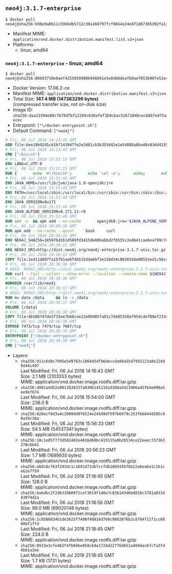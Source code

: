## `neo4j:3.1.7-enterprise`

```console
$ docker pull neo4j@sha256:b98e9a0b11c59b6db5712c30a160797fcf0664e24e8f1d67305d92fa130c5ad8
```

-	Manifest MIME: `application/vnd.docker.distribution.manifest.list.v2+json`
-	Platforms:
	-	linux; amd64

### `neo4j:3.1.7-enterprise` - linux; amd64

```console
$ docker pull neo4j@sha256:86b93710e8aef4255050900b946091e5e0db8deafb0aef053b90fe51e45e4059
```

-	Docker Version: 17.06.2-ce
-	Manifest MIME: `application/vnd.docker.distribution.manifest.v2+json`
-	Total Size: **147.4 MB (147363296 bytes)**  
	(compressed transfer size, not on-disk size)
-	Image ID: `sha256:daa21594e88c76f8dfbf12289c630afef3b9cbac52671048cecb687e475aecec`
-	Entrypoint: `["\/docker-entrypoint.sh"]`
-	Default Command: `["neo4j"]`

```dockerfile
# Fri, 06 Jul 2018 14:13:45 GMT
ADD file:6ee19b92d5cb1bf143947fe2e2481cb3b353d42e1e54888a8ba48c03dd4155f2 in / 
# Fri, 06 Jul 2018 14:13:45 GMT
CMD ["/bin/sh"]
# Fri, 06 Jul 2018 15:51:15 GMT
ENV LANG=C.UTF-8
# Fri, 06 Jul 2018 15:51:15 GMT
RUN { 		echo '#!/bin/sh'; 		echo 'set -e'; 		echo; 		echo 'dirname "$(dirname "$(readlink -f "$(which javac || which java)")")"'; 	} > /usr/local/bin/docker-java-home 	&& chmod +x /usr/local/bin/docker-java-home
# Fri, 06 Jul 2018 15:51:43 GMT
ENV JAVA_HOME=/usr/lib/jvm/java-1.8-openjdk/jre
# Fri, 06 Jul 2018 15:51:43 GMT
ENV PATH=/usr/local/sbin:/usr/local/bin:/usr/sbin:/usr/bin:/sbin:/bin:/usr/lib/jvm/java-1.8-openjdk/jre/bin:/usr/lib/jvm/java-1.8-openjdk/bin
# Fri, 06 Jul 2018 15:51:44 GMT
ENV JAVA_VERSION=8u171
# Fri, 06 Jul 2018 15:51:44 GMT
ENV JAVA_ALPINE_VERSION=8.171.11-r0
# Fri, 06 Jul 2018 15:51:48 GMT
RUN set -x 	&& apk add --no-cache 		openjdk8-jre="$JAVA_ALPINE_VERSION" 	&& [ "$JAVA_HOME" = "$(docker-java-home)" ]
# Fri, 06 Jul 2018 20:09:36 GMT
RUN apk add --no-cache --quiet     bash     curl
# Fri, 06 Jul 2018 20:36:22 GMT
ENV NEO4J_SHA256=185076d1b1d589fd3415de80babbd2fb555c2ed641cae6ea799c7d393d099884 NEO4J_TARBALL=neo4j-enterprise-3.1.7-unix.tar.gz
# Fri, 06 Jul 2018 20:36:22 GMT
ARG NEO4J_URI=http://dist.neo4j.org/neo4j-enterprise-3.1.7-unix.tar.gz
# Fri, 06 Jul 2018 20:36:22 GMT
COPY file:2e411d607fa15f91ae6f4b515dde6bf3e158d34c0036556e00553ed1c50cd63d in /tmp/ 
# Fri, 06 Jul 2018 20:36:36 GMT
# ARGS: NEO4J_URI=http://dist.neo4j.org/neo4j-enterprise-3.1.7-unix.tar.gz
RUN curl --fail --silent --show-error --location --remote-name ${NEO4J_URI}     && echo "${NEO4J_SHA256}  ${NEO4J_TARBALL}" | sha256sum -csw -     && tar --extract --file ${NEO4J_TARBALL} --directory /var/lib     && mv /var/lib/neo4j-* /var/lib/neo4j     && rm ${NEO4J_TARBALL}
# Fri, 06 Jul 2018 20:36:36 GMT
WORKDIR /var/lib/neo4j
# Fri, 06 Jul 2018 20:36:37 GMT
# ARGS: NEO4J_URI=http://dist.neo4j.org/neo4j-enterprise-3.1.7-unix.tar.gz
RUN mv data /data     && ln -s /data
# Fri, 06 Jul 2018 20:36:37 GMT
VOLUME [/data]
# Fri, 06 Jul 2018 20:36:38 GMT
COPY file:4b58674fde5f35ee7b68cae22e9b985fa91c7de85350af95dcdef88ef233c3d6 in /docker-entrypoint.sh 
# Fri, 06 Jul 2018 20:36:38 GMT
EXPOSE 7473/tcp 7474/tcp 7687/tcp
# Fri, 06 Jul 2018 20:36:39 GMT
ENTRYPOINT ["/docker-entrypoint.sh"]
# Fri, 06 Jul 2018 20:36:39 GMT
CMD ["neo4j"]
```

-	Layers:
	-	`sha256:911c6d0c7995e5d9763c1864d54fb6deccda04a55d7955123a8e22dd9d44c497`  
		Last Modified: Fri, 06 Jul 2018 14:16:43 GMT  
		Size: 2.1 MB (2103553 bytes)  
		MIME: application/vnd.docker.image.rootfs.diff.tar.gzip
	-	`sha256:4001add52a901363833fa030b1451162d380a5423906a45f64e090a5ee9efb74`  
		Last Modified: Fri, 06 Jul 2018 15:54:00 GMT  
		Size: 236.0 B  
		MIME: application/vnd.docker.image.rootfs.diff.tar.gzip
	-	`sha256:820acf8d3a4c2009dd9f6524e24509df597b6979c253fb6844d205c90a39c38a`  
		Last Modified: Fri, 06 Jul 2018 15:56:33 GMT  
		Size: 54.5 MB (54537341 bytes)  
		MIME: application/vnd.docker.image.rootfs.diff.tar.gzip
	-	`sha256:10c1e05f773d502402e4816d60bc419115a0b28534ce22eeec737363370c6b41`  
		Last Modified: Fri, 06 Jul 2018 20:56:23 GMT  
		Size: 1.7 MB (1699935 bytes)  
		MIME: application/vnd.docker.image.rootfs.diff.tar.gzip
	-	`sha256:a0dc8cf63f293dc1c1691d72db7ccfdb1669145f6b22a6ea6a1c2b1ce62e7f59`  
		Last Modified: Fri, 06 Jul 2018 21:18:45 GMT  
		Size: 128.0 B  
		MIME: application/vnd.docker.image.rootfs.diff.tar.gzip
	-	`sha256:ba6dbc2f2d6310609f2cef3619f140e7c83b143d6bd018c3781a033443074d2a`  
		Last Modified: Fri, 06 Jul 2018 21:18:56 GMT  
		Size: 89.0 MB (89020148 bytes)  
		MIME: application/vnd.docker.image.rootfs.diff.tar.gzip
	-	`sha256:1c0586834b1de3b25f7498f48816d760c9882076b2c8784711f1cc6000bf1ffd`  
		Last Modified: Fri, 06 Jul 2018 21:18:45 GMT  
		Size: 224.0 B  
		MIME: application/vnd.docker.image.rootfs.diff.tar.gzip
	-	`sha256:0933e3cfe462f4fb04be058cb4e1724d22776d651a404dac67cfa3fd4bb1a2eb`  
		Last Modified: Fri, 06 Jul 2018 21:18:45 GMT  
		Size: 1.7 KB (1731 bytes)  
		MIME: application/vnd.docker.image.rootfs.diff.tar.gzip

